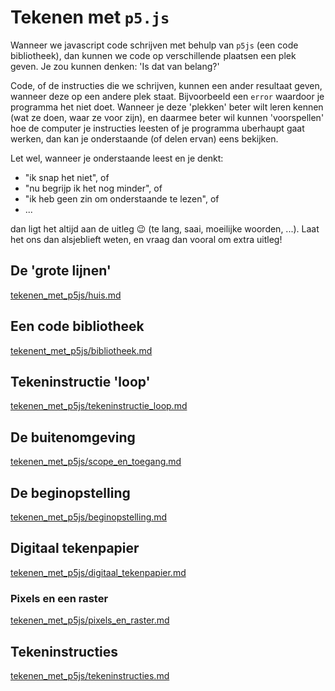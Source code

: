# Tekenen met `p5.js`

Wanneer we javascript code schrijven met behulp van `p5js` (een code bibliotheek), 
dan kunnen we code op verschillende plaatsen een plek geven. Je zou kunnen denken: 'Is dat van belang?' 

Code, of de instructies die we schrijven, kunnen een ander resultaat geven, wanneer deze op een andere plek staat. 
Bijvoorbeeld een `error` waardoor je programma het niet doet. 
Wanneer je deze 'plekken' beter wilt leren kennen (wat ze doen, waar ze voor zijn), en daarmee beter wil kunnen 'voorspellen' hoe de computer je instructies leesten of je programma uberhaupt gaat werken, dan kan je onderstaande (of delen ervan) eens bekijken. 

Let wel, wanneer je onderstaande leest en je denkt:
- "ik snap het niet", of 
- "nu begrijp ik het nog minder", of
- "ik heb geen zin om onderstaande te lezen", of
- ... 

dan ligt het altijd aan de uitleg :wink: (te lang, saai, moeilijke woorden, ...). Laat het ons dan alsjeblieft weten, en vraag dan vooral om extra uitleg!

## De 'grote lijnen'
[tekenen_met_p5js/huis.md](huis.md ':include')

## Een code bibliotheek
[tekenent_met_p5js/bibliotheek.md](bibliotheek.md ':include')

## Tekeninstructie 'loop'
[tekenen_met_p5js/tekeninstructie_loop.md](tekeninstructie_loop.md ':include')

## De buitenomgeving 
[tekenen_met_p5js/scope_en_toegang.md](scope_en_toegang.md ':include')

## De beginopstelling
[tekenen_met_p5js/beginopstelling.md](beginopstelling.md ':include')

## Digitaal tekenpapier
[tekenen_met_p5js/digitaal_tekenpapier.md](digitaal_tekenpapier.md ':include')

### Pixels en een raster
[tekenen_met_p5js/pixels_en_raster.md](pixels_en_raster.md ':include')

## Tekeninstructies
[tekenen_met_p5js/tekeninstructies.md](tekeninstructies.md ':include')

